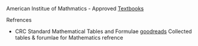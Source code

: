 American Institue of Mathmatics - Approved [Textbooks](https://aimath.org/textbooks/approved-textbooks/)

Refrences

- CRC Standard Mathematical Tables and Formulae [goodreads](https://www.goodreads.com/book/show/1090119.CRC_Standard_Mathematical_Tables_and_Formulae)
Collected tables & forumlae for Mathematics refrence
